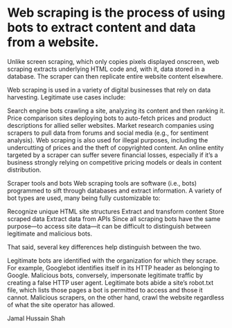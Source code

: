 # Web scraping is the process of using bots to extract content and data from a website.

Unlike screen scraping, which only copies pixels displayed onscreen, web scraping extracts underlying HTML code and, with it, data stored in a database. The scraper can then replicate entire website content elsewhere.

Web scraping is used in a variety of digital businesses that rely on data harvesting. Legitimate use cases include:

Search engine bots crawling a site, analyzing its content and then ranking it.
Price comparison sites deploying bots to auto-fetch prices and product descriptions for allied seller websites.
Market research companies using scrapers to pull data from forums and social media (e.g., for sentiment analysis).
Web scraping is also used for illegal purposes, including the undercutting of prices and the theft of copyrighted content. An online entity targeted by a scraper can suffer severe financial losses, especially if it’s a business strongly relying on competitive pricing models or deals in content distribution.

Scraper tools and bots
Web scraping tools are software (i.e., bots) programmed to sift through databases and extract information. A variety of bot types are used, many being fully customizable to:

Recognize unique HTML site structures
Extract and transform content
Store scraped data
Extract data from APIs
Since all scraping bots have the same purpose—to access site data—it can be difficult to distinguish between legitimate and malicious bots.

That said, several key differences help distinguish between the two.

Legitimate bots are identified with the organization for which they scrape. For example, Googlebot identifies itself in its HTTP header as belonging to Google. Malicious bots, conversely, impersonate legitimate traffic by creating a false HTTP user agent.
Legitimate bots abide a site’s robot.txt file, which lists those pages a bot is permitted to access and those it cannot. Malicious scrapers, on the other hand, crawl the website regardless of what the site operator has allowed.


Jamal Hussain Shah 

